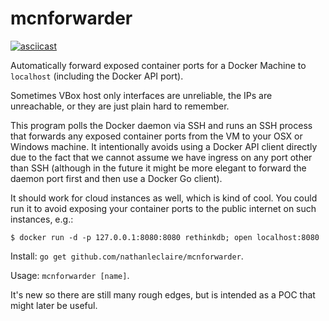 # mcnforwarder

[![asciicast](https://cloud.githubusercontent.com/assets/1476820/12314723/81091fa0-ba28-11e5-9b9b-c0b0f5824867.png)](https://asciinema.org/a/dgbbdvsx98g8ob2dab442p6o2)

Automatically forward exposed container ports for a Docker Machine to `localhost` (including the Docker API port).

Sometimes VBox host only interfaces are unreliable, the IPs are unreachable, or they are just plain hard to remember.

This program polls the Docker daemon via SSH and runs an SSH process that forwards any exposed container ports from the VM to your OSX or Windows machine.  It intentionally avoids using a Docker API client directly due to the fact that we cannot assume we have ingress on any port other than SSH (although in the future it might be more elegant to forward the daemon port first and then use a Docker Go client).

It should work for cloud instances as well, which is kind of cool.  You could run it to avoid exposing your container ports to the public internet on such instances, e.g.:

```console
$ docker run -d -p 127.0.0.1:8080:8080 rethinkdb; open localhost:8080
```

Install: `go get github.com/nathanleclaire/mcnforwarder`.

Usage: `mcnforwarder [name]`.

It's new so there are still many rough edges, but is intended as a POC that might later be useful.
